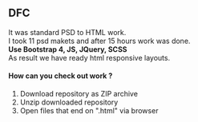 ## DFC
It was standard PSD to HTML work. <br>
I took 11 psd makets and after 15 hours work was done.<br>
<b>Use Bootstrap 4, JS, JQuery, SCSS <br></b>
As result we have ready html responsive layouts.
#### How can you check out work ? <br>
1. Download repository as ZIP archive
2. Unzip downloaded repository
3. Open files that end on ".html" via browser
 
